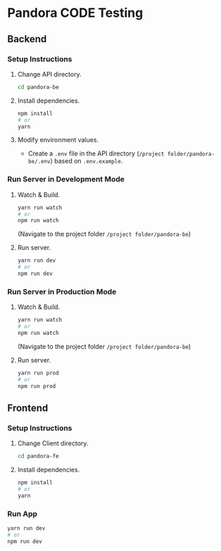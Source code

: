 # Pandora CODE Testing

## Backend

### Setup Instructions

1. Change API directory.
    ```bash
    cd pandora-be
    ```

2. Install dependencies.
    ```bash
    npm install
    # or
    yarn
    ```

3. Modify environment values.
    - Create a `.env` file in the API directory (`/project folder/pandora-be/.env`) based on `.env.example`.

### Run Server in Development Mode

1. Watch & Build.
    ```bash
    yarn run watch
    # or
    npm run watch
    ```
    (Navigate to the project folder `/project folder/pandora-be`)

2. Run server.
    ```bash
    yarn run dev
    # or
    npm run dev
    ```

### Run Server in Production Mode

1. Watch & Build.
    ```bash
    yarn run watch
    # or
    npm run watch
    ```
    (Navigate to the project folder `/project folder/pandora-be`)

2. Run server.
    ```bash
    yarn run prod
    # or
    npm run prod
    ```

## Frontend

### Setup Instructions

1. Change Client directory.
    ```bash
    cd pandora-fe
    ```

2. Install dependencies.
    ```bash
    npm install
    # or
    yarn
    ```

### Run App

```bash
yarn run dev
# or
npm run dev
